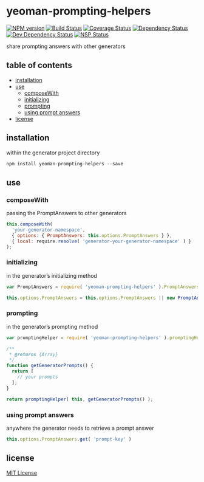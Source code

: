 # yeoman-prompting-helpers
[![NPM version][npm-image]][npm-url] [![Build Status][travis-image]][travis-url] [![Coverage Status][coveralls-image]][coveralls-url] [![Dependency Status][david-dm-image]][david-dm-url] [![Dev Dependency Status][david-dm-dev-image]][david-dm-dev-url] [![NSP Status][nsp-image]][nsp-url]

share prompting answers with other generators

## table of contents
* [installation](#installation)
* [use](#use)
    * [composeWith](#composeWith)
    * [initializing](#initializing)
    * [prompting](#prompting)
    * [using prompt answers](#using-prompt-answers)
* [license](#license)

## installation
within the generator project directory
```javascript
npm install yeoman-prompting-helpers --save
```

## use
### composeWith
passing the PromptAnswers to other generators
```javascript
this.composeWith(
  'your-generator-namespace',
  { options: { PromptAnswers: this.options.PromptAnswers } },
  { local: require.resolve( 'generator-your-generator-namespace' ) }
);
```

### initializing
in the generator’s initializing method
```javascript
var PromptAnswers = require( 'yeoman-prompting-helpers' ).PromptAnswers;

this.options.PromptAnswers = this.options.PromptAnswers || new PromptAnswers();
```

### prompting
in the generator’s prompting method
```javascript
var promptingHelper = require( 'yeoman-prompting-helpers' ).promptingHelper;

/**
 * @returns {Array}
 */
function getGeneratorPrompts() {
  return [
    // your prompts
  ];
}

return promptingHelper( this, getGeneratorPrompts() );
```

### using prompt answers
anywhere the generator needs to retrieve a prompt answer
```javascript
this.options.PromptAnswers.get( 'prompt-key' )
```

## license
[MIT License][mit-license]

[coveralls-image]: https://coveralls.io/repos/github/dan-nl/yeoman-prompting-helpers/badge.svg?branch=master
[coveralls-url]: https://coveralls.io/github/dan-nl/yeoman-prompting-helpers?branch=master
[david-dm-image]: https://david-dm.org/dan-nl/yeoman-prompting-helpers.svg
[david-dm-url]: https://david-dm.org/dan-nl/yeoman-prompting-helpers
[david-dm-dev-image]: https://david-dm.org/dan-nl/yeoman-prompting-helpers/dev-status.svg
[david-dm-dev-url]: https://david-dm.org/dan-nl/yeoman-prompting-helpers?type=dev
[mit-license]: https://raw.githubusercontent.com/dan-nl/yeoman-prompting-helpers/master/license.txt
[npm-image]: https://img.shields.io/npm/v/yeoman-prompting-helpers.svg
[npm-url]: https://www.npmjs.com/package/yeoman-prompting-helpers
[nsp-image]: https://nodesecurity.io/orgs/githubdan-nl/projects/49dfe596-0412-419d-8aaa-764e46cd9d7b/badge
[nsp-url]: https://nodesecurity.io/orgs/githubdan-nl/projects/49dfe596-0412-419d-8aaa-764e46cd9d7b
[travis-image]: https://travis-ci.org/dan-nl/yeoman-prompting-helpers.svg?branch=master
[travis-url]: https://travis-ci.org/dan-nl/yeoman-prompting-helpers
